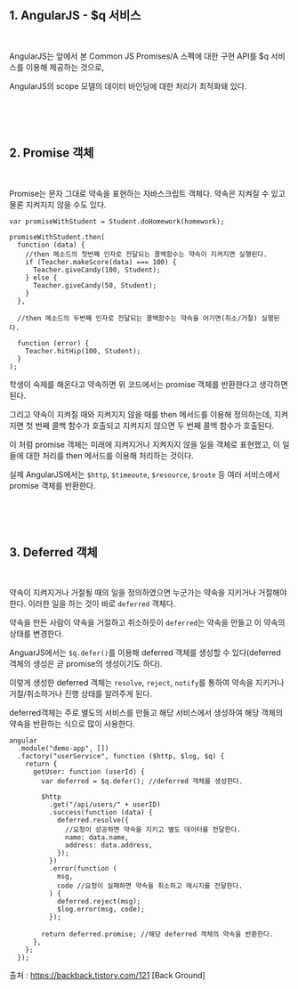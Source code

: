 <br>

## 1. AngularJS - $q 서비스

<br>

AngularJS는 앞에서 본 Common JS Promises/A 스펙에 대한 구현 API를 $q 서비스를 이용해 제공하는 것으로,

AngularJS의 scope 모델의 데이터 바인딩에 대한 처리가 최적화돼 있다.

<br> 
<br>
<br>

## 2. Promise 객체

<br>

Promise는 문자 그대로 약속을 표현하는 자바스크립트 객체다. 약속은 지켜질 수 있고 물론 지켜지지 않을 수도 있다.

```
var promiseWithStudent = Student.doHomework(homework);

promiseWithStudent.then(
  function (data) {
    //then 메소드의 첫번째 인자로 전달되는 콜백함수는 약속이 지켜지면 실행된다.
    if (Teacher.makeScore(data) === 100) {
      Teacher.giveCandy(100, Student);
    } else {
      Teacher.giveCandy(50, Student);
    }
  },

  //then 메소드의 두번째 인자로 전달되는 콜백함수는 약속을 어기면(취소/거절) 실행된다.

  function (error) {
    Teacher.hitHip(100, Student);
  }
);
```

학생이 숙제를 해온다고 약속하면 위 코드에서는 promise 객체를 반환한다고 생각하면 된다.

그리고 약속이 지켜질 때와 지켜지지 않을 때를 then 메서드를 이용해 정의하는데,
지켜지면 첫 번째 콜백 함수가 호출되고 지켜지지 않으면 두 번째 콜백 함수가 호출된다.

이 처럼 promise 객체는 미래에 지켜지거나 지켜지지 않을 일을 객체로 표현했고,
이 일들에 대한 처리를 then 메서드를 이용해 처리하는 것이다.

실제 AngularJS에서는 `$http`, `$timeoute`, `$resource`, `$route` 등 여러 서비스에서 promise 객체를 반환한다.

<br> 
<br>
<br>

## 3. Deferred 객체

<br>

약속이 지켜지거나 거절될 때의 일을 정의하였으면 누군가는 약속을 지키거나 거절해야 한다. 이러한 일을 하는 것이 바로 `deferred` 객체다.

약속을 만든 사람이 약속을 거절하고 취소하듯이 `deferred`는 약속을 만들고 이 약속의 상태를 변경한다.

AnguarJS에서는 `$q.defer()`를 이용해 deferred 객체를 생성할 수 있다(deferred 객체의 생성은 곧 promise의 생성이기도 하다).

이렇게 생성한 deferred 객체는 `resolve`, `reject`, `notify`를 통하여 약속을 지키거나 거절/취소하거나 진행 상태를 알려주게 된다.

deferred객체는 주로 별도의 서비스를 만들고 해당 서비스에서 생성하여 해당 객체의 약속을 반환하는 식으로 많이 사용한다.

```
angular
  .module("demo-app", [])
  .factory("userService", function ($http, $log, $q) {
    return {
      getUser: function (userId) {
        var deferred = $q.defer(); //deferred 객체를 생성한다.

        $http
          .get("/api/users/" + userID)
          .success(function (data) {
            deferred.resolve({
              //요청이 성공하면 약속을 지키고 별도 데이터를 전달한다.
              name: data.name,
              address: data.address,
            });
          })
          .error(function (
            msg,
            code //요청이 실패하면 약속을 취소하고 메시지를 전달한다.
          ) {
            deferred.reject(msg);
            $log.error(msg, code);
          });

        return deferred.promise; //해당 deferred 객체의 약속을 반환한다.
      },
    };
  });
```

출처 : https://backback.tistory.com/121 [Back Ground]
